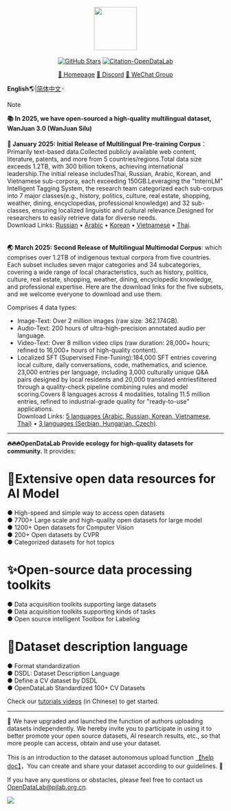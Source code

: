 <div align="center">
<p style="text-align: center;">
  <img src="https://github.com/opendatalab/opendatalab-datasets/blob/main/%E9%A1%B6%E4%BC%9A%E9%A1%B6%E5%88%8A%E6%95%B0%E6%8D%AE%E9%9B%86/ECCV/img/Datalab_Logo_2230x580.png?raw=true" height="100" style="display: block; margin-left: auto; margin-right: auto;">
  <br>
  <a href="https://github.com/opendatalab?tab=stars">
  <img  alt="GitHub Stars" src="https://img.shields.io/github/stars/opendatalab?style=social" /><a/>
  <a href="https://arxiv.org/abs/2407.13773">
  <img alt="Citation-OpenDataLab"src="https://img.shields.io/badge/Citation-OpenDataLab-red?logo=arxiv"  />
  </a>
  
  <a href="https://opendatalab.com/">🏡 Homepage</a>
</a>
  <a href="https://discord.gg/Tdedn9GTXq">👋 Discord</a>
</a>
  <a href="https://mineru.space/common/qun/?qid=362634">💬 WeChat Group</a>
</a>
</p>
</div>

**English**🌎|[简体中文](https://github.com/opendatalab/opendatalab-datasets/blob/main/introduction%20CN.md)🀄 
> [!NOTE] 
><b> 📚 In 2025, we have open-sourced a high-quality multilingual dataset, **WanJuan 3.0 (WanJuan Silu)**</b>
> <br>
> <br>
> **🧾 ​​January 2025: Initial Release of Multilingual Pre-training Corpus​​**：
> Primarily text-based data.Collected publicly available web content, literature, patents, and more from 5 countries/regions.Total data size exceeds ​​1.2TB​​, with ​​300 billion tokens​​, achieving international leadership.The initial release includes ​​Thai, Russian, Arabic, Korean, and Vietnamese​​ sub-corpora, each exceeding ​​150GB​​.Leveraging the ​​"InternLM" Intelligent Tagging System​​, the research team categorized each sub-corpus into ​​7 major classes​​ (e.g., history, politics, culture, real estate, shopping, weather, dining, encyclopedias, professional knowledge) and ​​32 sub-classes​​, ensuring localized linguistic and cultural relevance.Designed for researchers to easily retrieve data for diverse needs.
> <br>
> ​​Download Links​​: [Russian](https://opendatalab.com/OpenDataLab/WanJuan-Russian) • [Arabic](https://opendatalab.com/OpenDataLab/WanJuan-Arabic) • [Korean](https://opendatalab.com/OpenDataLab/WanJuan-Korean) • [Vietnamese](https://opendatalab.com/OpenDataLab/WanJuan-Vietnamese) • [Thai](https://opendatalab.com/OpenDataLab/WanJuan-Thai).
><br>
><br>  
> **🌏 ​​March 2025: Second Release of Multilingual Multimodal Corpus​​**:
> which comprises over 1.2TB of indigenous textual corpora from five countries. Each subset includes seven major categories and 34 subcategories, covering a wide range of local characteristics, such as history, politics, culture, real estate, shopping, weather, dining, encyclopedic knowledge, and professional expertise. Here are the download links for the five subsets, and we welcome everyone to download and use them.
> 
> Comprises ​​4 data types​​:
>- Image-Text​​: Over ​​2 million images​​ (raw size: 362.174GB).
>- Audio-Text​​: ​​200 hours​​ of ultra-high-precision annotated audio per language.
>- Video-Text​​: Over ​​8 million video clips​​ (raw duration: 28,000+ hours; refined to 16,000+ hours of high-quality content).
>- Localized SFT (Supervised Fine-Tuning)​​:184,000 SFT entries​​ covering local culture, daily conversations, code, mathematics, and science.​​23,000 entries per language​​, including ​​3,000 culturally unique Q&A pairs designed by local residents​​ and ​​20,000 translated entries​​ filtered through a quality-check pipeline combining rules and model scoring.Covers ​​8 languages​​ across ​​4 modalities​​, totaling ​​11.5 million entries​​, refined to industrial-grade quality for "ready-to-use" applications.
><br>Download Links​​: [5 languages (Arabic, Russian, Korean, Vietnamese, Thai)](https://opendatalab.com/OpenDataLab/WanJuanSiLu2O) • [3 languages (Serbian, Hungarian, Czech)](https://opendatalab.com/OpenDataLab/WanJuanSiLu2).

---
**🔥🔥🔥OpenDataLab Provide ecology for high-quality datasets for community.** It provides:

# 🌟Extensive open data resources for AI Model
● High-speed and simple way to access open datasets  
● 7700+ Large scale and high-quality open datasets for large model  
● 1200+ Open datasets for Computer Vision
<br>
● 200+ Open datasets by CVPR  
● Categorized datasets for hot topics  

# ✨Open-source data processing toolkits
● Data acquisition toolkits supporting large datasets  
● Data acquisition toolkits supporting kinds of tasks   
● Open source intelligent Toolbox for Labeling


# 💫Dataset description language
● Format standardization  
● DSDL: Dataset Description Language  
● Define a CV dataset by DSDL  
● OpenDataLab Standardized 100+ CV Datasets  

Check our [tutorials videos](https://www.youtube.com/watch?v=LjbRt7uddyw) (in Chinese) to get started.

---

📣 We have upgraded and launched the function of authors uploading datasets independently. We hereby invite you to participate in using it to better promote your open source datasets, AI research results, etc., so that more people can access, obtain and use your dataset. 

This is an introduction to the dataset autonomous upload function [【help doc】](https://github.com/opendatalab/opendatalab-datasets/blob/main/help%20doc.md)，You can create and share your dataset according to our guidelines. 💪

If you have any questions or obstacles, please feel free to contact us <a href="mailto:OpenDataLab@pjlab.org.cn">OpenDataLab@pjlab.org.cn</a>. 

[![](https://github.com/opendatalab/opendatalab-datasets/blob/main/%E9%A1%B6%E4%BC%9A%E9%A1%B6%E5%88%8A%E6%95%B0%E6%8D%AE%E9%9B%86/ECCV/img/create%20your%20dataset.png?raw=true)](https://opendatalab.com/create?source=R2l0aHVi)
